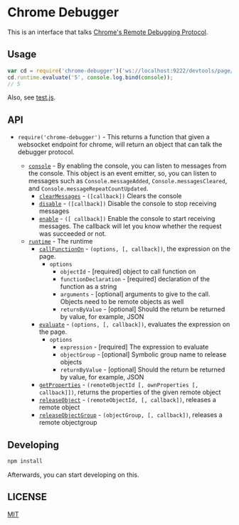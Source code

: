 # Chrome Debugger
This is an interface that talks [Chrome's Remote Debugging Protocol](https://developers.google.com/chrome-developer-tools/docs/debugger-protocol).

## Usage
```javascript
var cd = require('chrome-debugger')('ws://localhost:9222/devtools/page/123')
cd.runtime.evaluate('5', console.log.bind(console));
// 5
```

Also, see [test.js](./test.js).

## API

* `require('chrome-debugger')` - This returns a function that given a websocket endpoint for chrome, will return an object that can talk the debugger protocol.

    * [`console`](https://developers.google.com/chrome-developer-tools/docs/protocol/1.0/console) - By enabling the console, you can listen to messages from the console. This object is an event emitter, so, you can listen to messages such as `Console.messageAdded`, `Console.messagesCleared`, and `Console.messageRepeatCountUpdated`.
        * [`clearMessages`](https://developers.google.com/chrome-developer-tools/docs/protocol/1.0/console#command-clearMessages) - `([callback])` Clears the console
        * [`disable`](https://developers.google.com/chrome-developer-tools/docs/protocol/1.0/console#command-disable) - `([callback])` Disable the console to stop receiving messages
        * [`enable`](https://developers.google.com/chrome-developer-tools/docs/protocol/1.0/console#command-enable) - `([ callback])` Enable the console to start receiving messages. The callback will let you know whether the request was succeeded or not.
    * [`runtime`](https://developers.google.com/chrome-developer-tools/docs/protocol/1.0/runtime) - The runtime
        * [`callFunctionOn`](https://developers.google.com/chrome-developer-tools/docs/protocol/1.0/runtime#command-callFunctionOn) - `(options, [, callback])`, [](https://developers.google.com/chrome-developer-tools/docs/protocol/1.0/runtime#command-evaluate) the expression on the page.
            * `options`
                * `objectId` - [required] object to call function on
                * `functionDeclaration` - [required] declaration of the function as a string
                * `arguments` - [optional] arguments to give to the call. Objects need to be remote objects as well
                * `returnByValue` - [optional] Should the return be returned by value, for example, JSON
        * [`evaluate`](https://developers.google.com/chrome-developer-tools/docs/protocol/1.0/runtime#command-evaluate) - `(options, [, callback])`, evaluates the expression on the page.
            * `options`
                * `expression` - [required] The expression to evaluate
                * `objectGroup` - [optional] Symbolic group name to release objects
                * `returnByValue` - [optional] Should the return be returned by value, for example, JSON
        * [`getProperties`](https://developers.google.com/chrome-developer-tools/docs/protocol/1.0/runtime#command-getProperties) - `(remoteObjectId [, ownProperties [, callback]])`, returns the properties of the given remote object
        * [`releaseObject`](https://developers.google.com/chrome-developer-tools/docs/protocol/1.0/runtime#command-releaseObject) - `(remoteObjectId, [, callback])`, releases a remote object
        * [`releaseObjectGroup`](https://developers.google.com/chrome-developer-tools/docs/protocol/1.0/runtime#command-releaseObjectGroup) - `(objectGroup, [, callback])`, releases a remote objectgroup

## Developing
```sh
npm install
```

Afterwards, you can start developing on this.

## LICENSE
[MIT](http://gkatsev.mit-license.org/)
